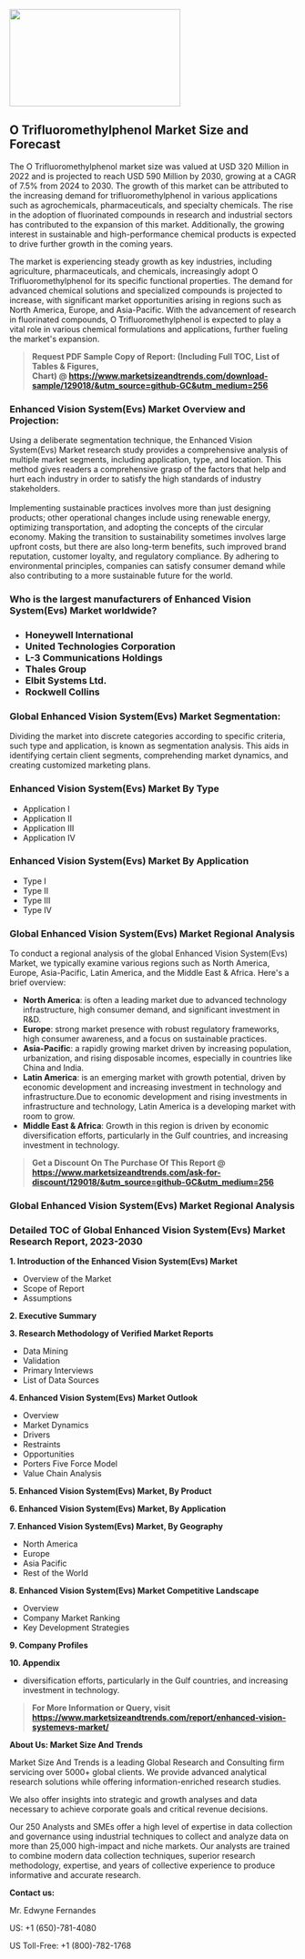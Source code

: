 <p><img class="alignnone size-medium wp-image-20088" src="https://ffe5etoiles.com/wp-content/uploads/2024/12/MST1-300x171.png" alt="" width="300" height="171" /></p><h2>O Trifluoromethylphenol Market Size and Forecast</h2><p>The O Trifluoromethylphenol market size was valued at USD 320 Million in 2022 and is projected to reach USD 590 Million by 2030, growing at a CAGR of 7.5% from 2024 to 2030. The growth of this market can be attributed to the increasing demand for trifluoromethylphenol in various applications such as agrochemicals, pharmaceuticals, and specialty chemicals. The rise in the adoption of fluorinated compounds in research and industrial sectors has contributed to the expansion of this market. Additionally, the growing interest in sustainable and high-performance chemical products is expected to drive further growth in the coming years.</p><p>The market is experiencing steady growth as key industries, including agriculture, pharmaceuticals, and chemicals, increasingly adopt O Trifluoromethylphenol for its specific functional properties. The demand for advanced chemical solutions and specialized compounds is projected to increase, with significant market opportunities arising in regions such as North America, Europe, and Asia-Pacific. With the advancement of research in fluorinated compounds, O Trifluoromethylphenol is expected to play a vital role in various chemical formulations and applications, further fueling the market's expansion.</p></p><blockquote id="" class=""><strong>Request PDF Sample Copy of Report: (Including Full TOC, List of Tables &amp; Figures, Chart)&nbsp;@&nbsp;<strong><a href="https://www.marketsizeandtrends.com/download-sample/129018/&utm_source=github-GC&utm_medium=256" target="_blank">https://www.marketsizeandtrends.com/download-sample/129018/&utm_source=github-GC&utm_medium=256</a></strong></strong></blockquote><h3 id="" class="">Enhanced Vision System(Evs) Market&nbsp;Overview and Projection:</h3><p id="" class="">Using a deliberate segmentation technique, the Enhanced Vision System(Evs) Market research study provides a comprehensive analysis of multiple market segments, including application, type, and location. This method gives readers a comprehensive grasp of the factors that help and hurt each industry in order to satisfy the high standards of industry stakeholders. <br /> <br />Implementing sustainable practices involves more than just designing products; other operational changes include using renewable energy, optimizing transportation, and adopting the concepts of the circular economy. Making the transition to sustainability sometimes involves large upfront costs, but there are also long-term benefits, such improved brand reputation, customer loyalty, and regulatory compliance. By adhering to environmental principles, companies can satisfy consumer demand while also contributing to a more sustainable future for the world.</p><h3 id="" class="">Who is the largest manufacturers of&nbsp;Enhanced Vision System(Evs) Market worldwide?</h3><h3 class=""><p><ul><li>Honeywell International </li><li> United Technologies Corporation </li><li> L-3 Communications Holdings </li><li> Thales Group </li><li> Elbit Systems Ltd. </li><li> Rockwell Collins</li></ul></p></h3><h3 id="" class="">Global&nbsp;Enhanced Vision System(Evs) Market Segmentation:</h3><p id="" class="">Dividing the market into discrete categories according to specific criteria, such type and application, is known as segmentation analysis. This aids in identifying certain client segments, comprehending market dynamics, and creating customized marketing plans.</p><h3 id="" class="">Enhanced Vision System(Evs) Market&nbsp;By Type</h3><p><p><ul><li>Application I </li><li> Application II </li><li> Application III </li><li> Application IV</p></li></ul></p></p><h3 id="" class="">Enhanced Vision System(Evs) Market&nbsp;By Application</h3><p class=""><p><ul><li>Type I </li><li> Type II </li><li> Type III </li><li> Type IV</li></ul></p></p><h3 id="" class="">Global Enhanced Vision System(Evs) Market Regional Analysis</h3><p id="" class="">To conduct a regional analysis of the global Enhanced Vision System(Evs) Market, we typically examine various regions such as North America, Europe, Asia-Pacific, Latin America, and the Middle East &amp; Africa. Here's a brief overview:</p><ul><li><strong>North America</strong>: is often a leading market due to advanced technology infrastructure, high consumer demand, and significant investment in R&amp;D.</li><li><strong>Europe</strong>: strong market presence with robust regulatory frameworks, high consumer awareness, and a focus on sustainable practices.</li><li><strong>Asia-Pacific</strong>: a rapidly growing market driven by increasing population, urbanization, and rising disposable incomes, especially in countries like China and India.</li><li><strong>Latin America</strong>: is an emerging market with growth potential, driven by economic development and increasing investment in technology and infrastructure.Due to economic development and rising investments in infrastructure and technology, Latin America is a developing market with room to grow.</li><li><strong>Middle East &amp; Africa</strong>: Growth in this region is driven by economic diversification efforts, particularly in the Gulf countries, and increasing investment in technology.</li></ul><blockquote id="" class=""><strong>Get a Discount On The Purchase Of This Report @ <strong><a href="https://www.marketsizeandtrends.com/ask-for-discount/129018/&utm_source=github-GC&utm_medium=256" target="_blank">https://www.marketsizeandtrends.com/ask-for-discount/129018/&utm_source=github-GC&utm_medium=256</a></strong></strong></blockquote><h3 id="" class="">Global Enhanced Vision System(Evs) Market Regional Analysis</h3><h3 id="" class="">Detailed TOC of Global Enhanced Vision System(Evs) Market Research Report, 2023-2030</h3><p id="" class=""><strong>1. Introduction of the Enhanced Vision System(Evs) Market</strong></p><ul><li>Overview of the Market</li><li>Scope of Report</li><li>Assumptions</li></ul><p id="" class=""><strong>2. Executive Summary</strong></p><p id="" class=""><strong>3. Research Methodology of Verified Market Reports</strong></p><ul><li>Data Mining</li><li>Validation</li><li>Primary Interviews</li><li>List of Data Sources</li></ul><p id="" class=""><strong>4. Enhanced Vision System(Evs) Market Outlook</strong></p><ul><li>Overview</li><li>Market Dynamics</li><li>Drivers</li><li>Restraints</li><li>Opportunities</li><li>Porters Five Force Model</li><li>Value Chain Analysis</li></ul><p id="" class=""><strong>5. Enhanced Vision System(Evs) Market, By Product</strong></p><p id="" class=""><strong>6. Enhanced Vision System(Evs) Market, By Application</strong></p><p id="" class=""><strong>7. Enhanced Vision System(Evs) Market, By Geography</strong></p><ul><li>North America</li><li>Europe</li><li>Asia Pacific</li><li>Rest of the World</li></ul><p id="" class=""><strong>8. Enhanced Vision System(Evs) Market Competitive Landscape</strong></p><ul><li>Overview</li><li>Company Market Ranking</li><li>Key Development Strategies</li></ul><p id="" class=""><strong>9. Company Profiles</strong></p><p id="" class=""><strong>10. Appendix</strong></p><ul><li>diversification efforts, particularly in the Gulf countries, and increasing investment in technology.</li></ul><blockquote id="" class=""><strong>For More Information or Query, visit <strong><strong><a href="https://www.marketsizeandtrends.com/report/enhanced-vision-systemevs-market/" target="_blank">https://www.marketsizeandtrends.com/report/enhanced-vision-systemevs-market/</a></strong></strong></strong></blockquote><p id="" class=""><strong>About Us: Market Size And Trends</strong></p><p id="" class="">Market Size And Trends is a leading Global Research and Consulting firm servicing over 5000+ global clients. We provide advanced analytical research solutions while offering information-enriched research studies.</p><p id="" class="">We also offer insights into strategic and growth analyses and data necessary to achieve corporate goals and critical revenue decisions.</p><p id="" class="">Our 250 Analysts and SMEs offer a high level of expertise in data collection and governance using industrial techniques to collect and analyze data on more than 25,000 high-impact and niche markets. Our analysts are trained to combine modern data collection techniques, superior research methodology, expertise, and years of collective experience to produce informative and accurate research.</p><p id="" class=""><strong>Contact us:</strong></p><p id="" class="">Mr. Edwyne Fernandes</p><p id="" class="">US: +1 (650)-781-4080</p><p id="" class="">US Toll-Free: +1 (800)-782-1768</p>

